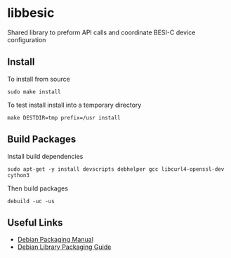 # libbesic
Shared library to preform API calls and coordinate BESI-C device configuration


## Install
To install from source

	sudo make install

To test install install into a temporary directory

	make DESTDIR=tmp prefix=/usr install


## Build Packages
Install build dependencies

	sudo apt-get -y install devscripts debhelper gcc libcurl4-openssl-dev cython3

Then build packages

	debuild -uc -us


## Useful Links
- [Debian Packaging Manual](https://www.debian.org/doc/manuals/maint-guide/start.en.html)
- [Debian Library Packaging Guide](https://www.netfort.gr.jp/~dancer/column/libpkg-guide/libpkg-guide.html#staticonlylibs)
